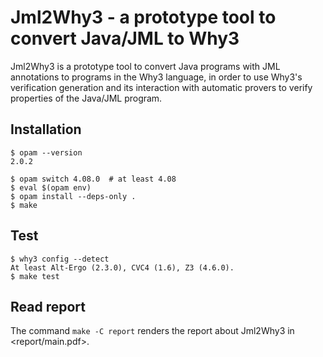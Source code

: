 # Jml2Why3 - a prototype tool to convert Java/JML to Why3

Jml2Why3 is a prototype tool to convert Java programs with JML annotations to programs in
the Why3 language, in order to use Why3's verification generation and its interaction with
automatic provers to verify properties of the Java/JML program.

## Installation

```
$ opam --version 
2.0.2

$ opam switch 4.08.0  # at least 4.08
$ eval $(opam env)
$ opam install --deps-only .
$ make
```

## Test

```shell
$ why3 config --detect
At least Alt-Ergo (2.3.0), CVC4 (1.6), Z3 (4.6.0).
$ make test
```

## Read report

The command `make -C report` renders the report about Jml2Why3 in <report/main.pdf>.
